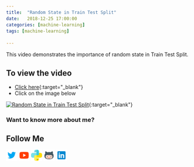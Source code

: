 ```yaml
---
title:  "Random State in Train Test Split"
date:   2018-12-25 17:00:00
categories: [machine-learning]
tags: [machine-learning]

---
```


This video demonstrates the importance of random state in Train Test Split.


## To view the video
* [Click here](https://youtu.be/c249O4giblM){:target="_blank"}
* Click on the image below

[![Random State in Train Test Split](http://img.youtube.com/vi/c249O4giblM/0.jpg)](http://www.youtube.com/watch?v=c249O4giblM){:target="_blank"}

### Want to know more about me?
## Follow Me
<a href="https://twitter.com/_bhaveshbhatt" target="_blank"><img class="ai-subscribed-social-icon" src="/assets/images/tw.png" width="30"></a>
<a href="https://www.youtube.com/bhaveshbhatt8791/" target="_blank"><img class="ai-subscribed-social-icon" src="/assets/images/ytb.png" width="30"></a>
<a href="https://www.youtube.com/PythonTricks/" target="_blank"><img class="ai-subscribed-social-icon" src="/assets/images/python_logo.png" width="30"></a>
<a href="https://github.com/bhattbhavesh91" target="_blank"><img class="ai-subscribed-social-icon" src="/assets/images/gthb.png" width="30"></a>
<a href="https://www.linkedin.com/in/bhattbhavesh91/" target="_blank"><img class="ai-subscribed-social-icon" src="/assets/images/lnkdn.png" width="30"></a>
